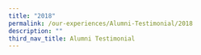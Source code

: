 ```yaml
---
title: "2018"
permalink: /our-experiences/Alumni-Testimonial/2018
description: ""
third_nav_title: Alumni Testimonial
---
```

